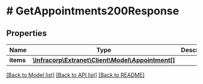 # # GetAppointments200Response

## Properties

Name | Type | Description | Notes
------------ | ------------- | ------------- | -------------
**items** | [**\Infracorp\Extranet\Client\Model\Appointment[]**](Appointment.md) |  | [optional]

[[Back to Model list]](../../README.md#models) [[Back to API list]](../../README.md#endpoints) [[Back to README]](../../README.md)
